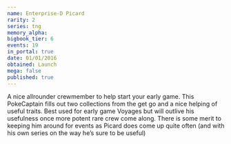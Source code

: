 ```yaml
---
name: Enterprise-D Picard
rarity: 2
series: tng
memory_alpha:
bigbook_tier: 6
events: 19
in_portal: true
date: 01/01/2016
obtained: Launch
mega: false
published: true
---
```


A nice allrounder crewmember to help start your early game. This PokeCaptain fills out two collections from the get go and a nice helping of useful traits. Best used for early game Voyages but will outlive his usefulness once more potent rare crew come along. There is some merit to keeping him around for events as Picard does come up quite often (and with his own series on the way he’s sure to be useful)

